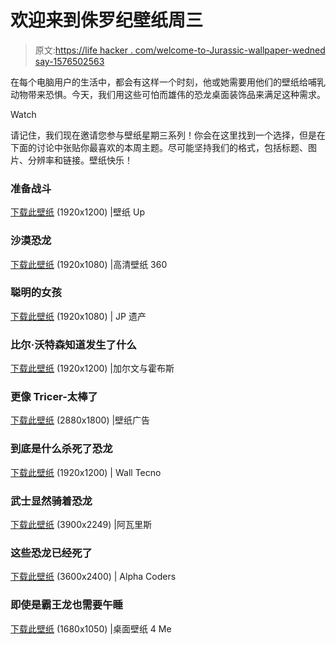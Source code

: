 # 欢迎来到侏罗纪壁纸周三

> 原文:[https://life hacker . com/welcome-to-Jurassic-wallpaper-wedned say-1576502563](https://lifehacker.com/welcome-to-jurassic-wallpaper-wednedsay-1576502563)

在每个电脑用户的生活中，都会有这样一个时刻，他或她需要用他们的壁纸给哺乳动物带来恐惧。今天，我们用这些可怕而雄伟的恐龙桌面装饰品来满足这种需求。

Watch

请记住，我们现在邀请您参与壁纸星期三系列！你会在这里找到一个选择，但是在下面的讨论中张贴你最喜欢的本周主题。尽可能坚持我们的格式，包括标题、图片、分辨率和链接。壁纸快乐！

### 准备战斗

[下载此壁纸](http://www.wallpaperup.com/146899/battle_predators_teeth_dinosaur.html) (1920x1200) |壁纸 Up

### 沙漠恐龙

[下载此壁纸](http://hdwallpapers360.com/2013/12/dinosaurs-hd-wallpapers.html) (1920x1080) |高清壁纸 360

### 聪明的女孩

[下载此壁纸](http://www.jplegacy.org/jpencyclopedia/wp-content/uploads/2013/06/jurassicparkiii23.png) (1920x1080) | JP 遗产

### 比尔·沃特森知道发生了什么

[下载此壁纸](http://www.calvinandhobbes.comule.com/xTyrannoJet1920x1200.jpg) (1920x1200) |加尔文与霍布斯

### 更像 Tricer-太棒了

[下载此壁纸](http://www.wallpapersad.com/wallpaper/dinosaurs-triceratops-river.html) (2880x1800) |壁纸广告

### 到底是什么杀死了恐龙

[下载此壁纸](http://www.walltecno.com/dinosaur-wallpaper-9-wallpaper-background-hd.html) (1920x1200) | Wall Tecno

### 武士显然骑着恐龙

[下载此壁纸](http://arvalis.deviantart.com/art/T-Rex-vs-Samurai-285079933) (3900x2249) |阿瓦里斯

### 这些恐龙已经死了

[下载此壁纸](http://wall.alphacoders.com/big.php?i=20185) (3600x2400) | Alpha Coders

### 即使是霸王龙也需要午睡

[下载此壁纸](http://www.desktopwallpapers4.me/digital-art/dinosaur-trying-to-make-the-bed-21337/) (1680x1050) |桌面壁纸 4 Me